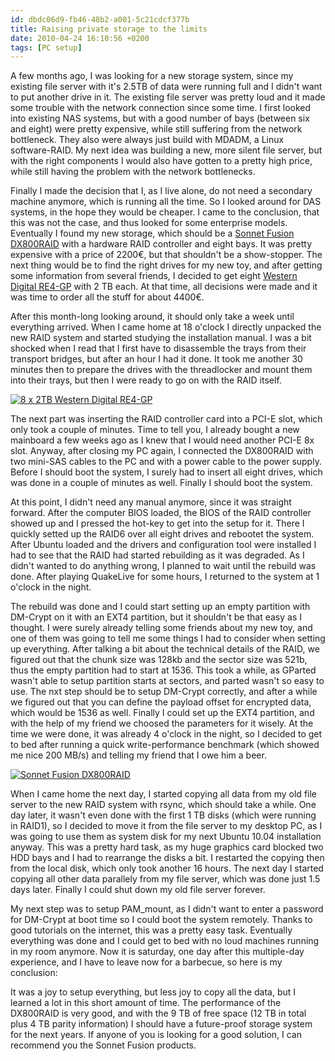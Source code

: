 ```yaml
---
id: dbdc06d9-fb46-48b2-a001-5c21cdcf377b
title: Raising private storage to the limits
date: 2010-04-24 16:10:56 +0200
tags: [PC setup]
---
```


A few months ago, I was looking for a new storage system, since my existing file server with it's 2.5TB of data were running full and I didn't want to put another drive in it. The existing file server was pretty loud and it made some trouble with the network connection since some time. I first looked into existing NAS systems, but with a good number of bays (between six and eight) were pretty expensive, while still suffering from the network bottleneck. They also were always just build with MDADM, a Linux software-RAID. My next idea was building a new, more silent file server, but with the right components I would also have gotten to a pretty high price, while still having the problem with the network bottlenecks.

Finally I made the decision that I, as I live alone, do not need a secondary machine anymore, which is running all the time. So I looked around for DAS systems, in the hope they would be cheaper. I came to the conclusion, that this was not the case, and thus looked for some enterprise models. Eventually I found my new storage, which should be a [Sonnet Fusion DX800RAID](http://www.sonnettech.com/product/fusiondx800raid.html) with a hardware RAID controller and eight bays. It was pretty expensive with a price of 2200€, but that shouldn't be a show-stopper. The next thing would be to find the right drives for my new toy, and after getting some information from several friends, I decided to get eight [Western Digital RE4-GP](http://www.wdc.com/en/products/Products.asp?DriveID=610) with 2 TB each. At that time, all decisions were made and it was time to order all the stuff for about 4400€.

After this month-long looking around, it should only take a week until everything arrived. When I came home at 18 o'clock I directly unpacked the new RAID system and started studying the installation manual. I was a bit shocked when I read that I first have to disassemble the trays from their transport bridges, but after an hour I had it done. It took me another 30 minutes then to prepare the drives with the threadlocker and mount them into their trays, but then I were ready to go on with the RAID itself.

[![8 x 2TB Western Digital RE4-GP](https://farm5.static.flickr.com/4029/4548148720_09f3804686.jpg)](https://www.flickr.com/photos/30771817@N06/4548148720/in/set-72157623796960133/)

The next part was inserting the RAID controller card into a PCI-E slot, which only took a couple of minutes. Time to tell you, I already bought a new mainboard a few weeks ago as I knew that I would need another PCI-E 8x slot. Anyway, after closing my PC again, I connected the DX800RAID with two mini-SAS cables to the PC and with a power cable to the power supply. Before I should boot the system, I surely had to insert all eight drives, which was done in a couple of minutes as well. Finally I should boot the system.

At this point, I didn't need any manual anymore, since it was straight forward. After the computer BIOS loaded, the BIOS of the RAID controller showed up and I pressed the hot-key to get into the setup for it. There I quickly setted up the RAID6 over all eight drives and rebootet the system. After Ubuntu loaded and the drivers and configuration tool were installed I had to see that the RAID had started rebuilding as it was degraded. As I didn't wanted to do anything wrong, I planned to wait until the rebuild was done. After playing QuakeLive for some hours, I returned to the system at 1 o'clock in the night.

The rebuild was done and I could start setting up an empty partition with DM-Crypt on it with an EXT4 partition, but it shouldn't be that easy as I thought. I were surely already telling some friends about my new toy, and one of them was going to tell me some things I had to consider when setting up everything. After talking a bit about the technical details of the RAID, we figured out that the chunk size was 128kb and the sector size was 521b, thus the empty partition had to start at 1536. This took a while, as GParted wasn't able to setup partition starts at sectors, and parted wasn't so easy to use. The nxt step should be to setup DM-Crypt correctly, and after a while we figured out that you can define the payload offset for encrypted data, which would be 1536 as well. Finally I could set up the EXT4 partition, and with the help of my friend we choosed the parameters for it wisely. At the time we were done, it was already 4 o'clock in the night, so I decided to get to bed after running a quick write-performance benchmark (which showed me nice 200 MB/s) and telling my friend that I owe him a beer.

[![Sonnet Fusion DX800RAID](https://farm5.static.flickr.com/4005/4547513465_23d7a2d933.jpg)](https://www.flickr.com/photos/30771817@N06/4547513465/in/set-72157623796960133/)

When I came home the next day, I started copying all data from my old file server to the new RAID system with rsync, which should take a while. One day later, it wasn't even done with the first 1 TB disks (which were running in RAID1), so I decided to move it from the file server to my desktop PC, as I was going to use them as system disk for my next Ubuntu 10.04 installation anyway. This was a pretty hard task, as my huge graphics card blocked two HDD bays and I had to rearrange the disks a bit. I restarted the copying then from the local disk, which only took another 16 hours. The next day I started copying all other data parallely from my file server, which was done just 1.5 days later. Finally I could shut down my old file server forever.

My next step was to setup PAM_mount, as I didn't want to enter a password for DM-Crypt at boot time so I could boot the system remotely. Thanks to good tutorials on the internet, this was a pretty easy task. Eventually everything was done and I could get to bed with no loud machines running in my room anymore. Now it is saturday, one day after this multiple-day experience, and I have to leave now for a barbecue, so here is my conclusion:

It was a joy to setup everything, but less joy to copy all the data, but I learned a lot in this short amount of time. The performance of the DX800RAID is very good, and with the 9 TB of free space (12 TB in total plus 4 TB parity information) I should have a future-proof storage system for the next years. If anyone of you is looking for a good solution, I can recommend you the Sonnet Fusion products.